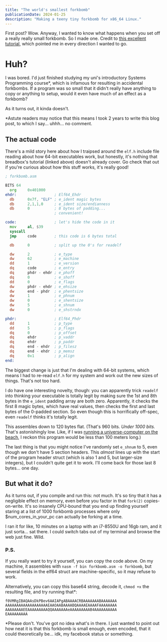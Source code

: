 ```yaml
---
title: "The world's smallest forkbomb"
publicationDate: 2024-01-25
description: "Making a teeny tiny forkbomb for x86_64 Linux."
---
```


First post? Wow. Anyway, I wanted to know what happens when you set off a really really small forkbomb. So I made one. Credit to [this excellent tutorial](https://www.muppetlabs.com/~breadbox/software/tiny/teensy.html), which pointed me in every direction I wanted to go.

# Huh?
I was bored. I'd just finished studying my uni's introductory Systems Programming course\*, which is infamous for resulting in accidental forkbombs. If a program was so small that it didn't really have anything to copy or anything to setup, would it even have much of an effect as a forkbomb?

As it turns out, it kinda doesn't.

\*Astute readers may notice that this means I took 2 years to write this blog post, to which I say... uhhh... no comment.

## The actual code
There's a mild story here about how I traipsed around the `elf.h` include file reading about how 64-bit executables work, but honestly, it's nothing that breadbox's tutorial (linked above) doesn't already cover. Go check that out if you're curious about how this stuff works, it's really good!

```asm
; forkbomb.asm

BITS 64
  org     0x401000
ehdr:                 ; Elf64_Ehdr
  db      0x7f, "ELF" ; e_ident magic bytes
  db      2,1,1,0     ; e_ident size/endianness
  db      0           ; 8 bytes of padding...
                      ; convenient!

code:                 ; let's hide the code in it
  mov     al, $39
  syscall
  jmp     code        ; this code is 6 bytes total

  db      0           ; split up the 0's for readelf

  dw      2           ; e_type
  dw      62          ; e_machine
  dd      1           ; e_version
  dq      code        ; e_entry
  dq      phdr - ehdr ; e_phoff
  dq      0           ; e_shoff
  dd      0           ; e_flags
  dw      phdr - ehdr ; e_ehsize
  dw      end - phdr  ; e_phentsize
  dw      1           ; e_phnum
  dw      0           ; e_shentsize
  dw      5           ; e_shnum
  dw      0           ; e_shstrndx

phdr:                 ; Elf64_Phdr
  dd      1           ; p_type
  dd      5           ; p_flags
  dq      0           ; p_offset
  dq      ehdr        ; p_vaddr
  dq      ehdr        ; p_paddr
  dq      end - ehdr  ; p_filesz
  dq      end - ehdr  ; p_memsz
  dq      0x1         ; p_align
end:
```

The biggest change is just that I'm dealing with 64-bit systems, which means I had to re-read `elf.h` for my system and work out the new sizes of things. That's not too hard. 

I do have one interesting novelty, though: you can apparently trick `readelf` into thinking your executable is totally legit by making sure the 1st and 8th bytes in the `e_ident` padding array are both zero. Apparently, it checks the first 8 magic bytes, which have real values, then checks the first and last bytes of the 0-padded section. So even though this is horrifically off-spec, even `readelf` thinks it's totally legit.

This assembles down to 120 bytes flat. (That's 960 bits. *Under 1000 bits.* That's astonishingly low. Like, if I was [running a universe-computer on the beach](https://xkcd.com/505/), I reckon this program would be less than 100 meters long.)

The last thing is that you might notice I've randomly set `e_shnum` to 5, even though we don't have 5 section headers. This *almost* lines up with the start of the program header struct (which is also 1 and 5, but larger-size integers), but I couldn't quite get it to work. I'll come back for those last 8 bytes... one day.

## But what it do?
As it turns out, if you compile and run this: not much. It's so tiny that it has a negligible effect on memory, even before you factor in that `fork(2)` copies-on-write. It's so insanely CPU-bound that you end up finding yourself staring at a list of 1000 forkbomb processes where only $num_cores_in_your_pc can actually be forking at a time.

I ran it for like, 10 minutes on a laptop with an i7-8550U and 16gb ram, and it just sorta... sat there. I could switch tabs out of my terminal and browse the web just fine. Wild.

### P.S.
If you really want to try it yourself, you can copy the code above. On my machine, it assembles with `nasm -f bin forkbomb.asm -o forkbomb`, but several fields in the elf64 struct are machine-specific, so it may refuse to work.

Alternatively, you can copy this base64 string, decode it, `chmod +x` the resulting file, and try running that*:

```
f0VMRgIBAQAAsDkPBev6AAIAPgABAAAACRBAAAAAAABAAAAAAA
AAAAAAAAAAAAAAAAAAAEAAOAABAAAABQAAAAEAAAAFAAAAAAAA
AAAAAAAAEEAAAAAAAAAQQAAAAAAAeAAAAAAAAAB4AAAAAAAAAA
EAAAAAAAAA
```

\*Please don't. You've got no idea what's in there. I just wanted to point out how neat it is that this forkbomb is small enough, even encoded, that it could theoretically be... idk, my facebook status or something.
